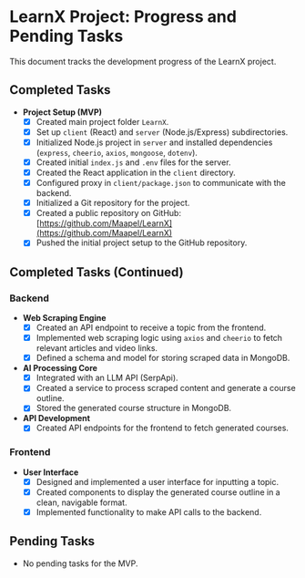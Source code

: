 # LearnX Project: Progress and Pending Tasks

This document tracks the development progress of the LearnX project.

## Completed Tasks

- **Project Setup (MVP)**
  - [x] Created main project folder `LearnX`.
  - [x] Set up `client` (React) and `server` (Node.js/Express) subdirectories.
  - [x] Initialized Node.js project in `server` and installed dependencies (`express`, `cheerio`, `axios`, `mongoose`, `dotenv`).
  - [x] Created initial `index.js` and `.env` files for the server.
  - [x] Created the React application in the `client` directory.
  - [x] Configured proxy in `client/package.json` to communicate with the backend.
  - [x] Initialized a Git repository for the project.
  - [x] Created a public repository on GitHub: [https://github.com/Maapel/LearnX](https://github.com/Maapel/LearnX)
  - [x] Pushed the initial project setup to the GitHub repository.

## Completed Tasks (Continued)

### Backend
- **Web Scraping Engine**
  - [x] Created an API endpoint to receive a topic from the frontend.
  - [x] Implemented web scraping logic using `axios` and `cheerio` to fetch relevant articles and video links.
  - [x] Defined a schema and model for storing scraped data in MongoDB.
- **AI Processing Core**
  - [x] Integrated with an LLM API (SerpApi).
  - [x] Created a service to process scraped content and generate a course outline.
  - [x] Stored the generated course structure in MongoDB.
- **API Development**
  - [x] Created API endpoints for the frontend to fetch generated courses.

### Frontend
- **User Interface**
  - [x] Designed and implemented a user interface for inputting a topic.
  - [x] Created components to display the generated course outline in a clean, navigable format.
  - [x] Implemented functionality to make API calls to the backend.

## Pending Tasks
- No pending tasks for the MVP.
